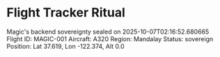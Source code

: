 # Flight Tracker Ritual

Magic's backend sovereignty sealed on 2025-10-07T02:16:52.680665
Flight ID: MAGIC-001
Aircraft: A320
Region: Mandalay
Status: sovereign
Position: Lat 37.619, Lon -122.374, Alt 0.0

